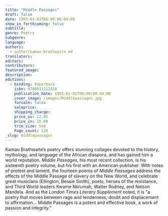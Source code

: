 ```yaml
---
title: "Middle Passages"
draft: false
date: 1993-01-01T06:00:00-04:00
show_in_forthcoming: false
subtitle:
genre: Poetry
subgenre:
language:
authors:
  - author/kamau-brathwaite.md
translators:
editors:
contributors:
featured_image:
description:
editions:
  - binding: Paperback
    isbn: 9780811212328
    publication_date: 1993-01-01T06:00:00-04:00
    cover_image: /images/Middlepassages.jpg
    forsale: false
    saleprice:
    shipping_charge:
    price_us: 12.95
    price_cn: 15.00
    trim_size: 5x8
    Page_count: 120
_slug: middlepassages
---
```


Kamau Brathwaite’s poetry offers stunning collages devoted to the history, mythology, and language of the African diaspora, and has gained him a world reputation. _Middle Passages_, his most recent collection, is his sixteenth poetry volume, but his first with an American publisher. With notes of protest and lament, the fourteen poems of _Middle Passages_ address the effects of the Middle Passage of slavery on the New World, and celebrate great musicians (Ellington, Bessie Smith), poets, heroes of the resistance, and Third World leaders Kwame Nkrumah, Walter Rodney, and Nelson Mandela. And as the _London Times Literary Supplement_ noted, it is "a poetry that moves between rage and tenderness, doubt and displacement to affirmation... Middle Passages is a potent and effective book, a work of passion and integrity."


